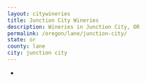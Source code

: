 ```yaml
---
layout: citywineries
title: Junction City Wineries
description: Wineries in Junction City, OR
permalink: /oregon/lane/junction-city/
state: or
county: lane
city: junction city
---
```

-
